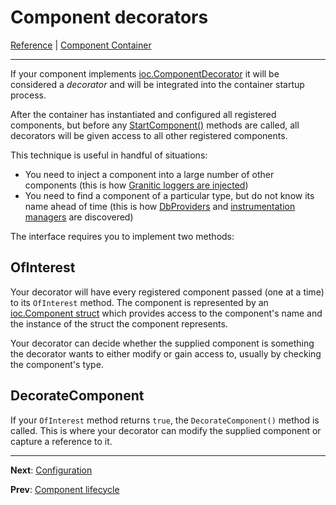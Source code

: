 # Component decorators
[Reference](README.md) | [Component Container](ioc-index.md)

---

If your component implements [ioc.ComponentDecorator](https://godoc.org/github.com/graniticio/granitic/v2/ioc#ComponentDecorator)
it will be considered a _decorator_ and will be integrated into the container startup process.

After the container has instantiated and configured all registered components, but before any [StartComponent()](ioc-lifecycle.md)
methods are called, all decorators will be given access to all other registered components.

This technique is useful in handful of situations:

  * You need to inject a component into a large number of other components (this is how [Granitic loggers are injected](log-principles.md))
  * You need to find a component of a particular type, but do not know its name ahead of time (this is how [DbProviders](db-provider.md) 
  and [instrumentation managers](ws-instrumentation.md) are discovered)

The interface requires you to implement two methods:

## OfInterest

Your decorator will have every registered component passed (one at a time) to its `OfInterest` method. The component
is represented by an [ioc.Component struct](https://godoc.org/github.com/graniticio/granitic/v2/ioc#Component) which
provides access to the component's name and the instance of the struct the component represents.

Your decorator can decide whether the supplied component is something the decorator wants to either modify or gain
access to, usually by checking the component's type.


## DecorateComponent

If your `OfInterest` method returns `true`, the `DecorateComponent()` method is called. This is where your decorator can
modify the supplied component or capture a reference to it.

---
**Next**: [Configuration](cfg-index.md)

**Prev**: [Component lifecycle](ioc-lifecycle.md)